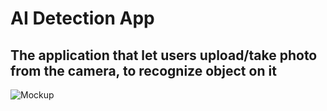 # AI Detection App
## The application that let users upload/take photo from the camera, to recognize object on it
![Mockup](https://github.com/mcntcw/ai_detection_app/assets/143199755/dbd92197-8e7c-43a3-a585-e07aaf28a232)
